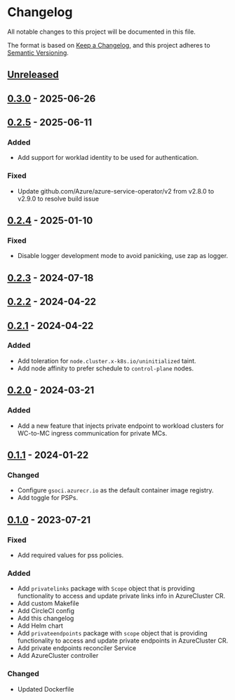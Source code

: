 # Changelog

All notable changes to this project will be documented in this file.

The format is based on [Keep a Changelog](https://keepachangelog.com/en/1.0.0/),
and this project adheres to [Semantic Versioning](https://semver.org/spec/v2.0.0.html).

## [Unreleased]

## [0.3.0] - 2025-06-26

## [0.2.5] - 2025-06-11

### Added

- Add support for worklad identity to be used for authentication.

### Fixed

- Update github.com/Azure/azure-service-operator/v2 from v2.8.0 to v2.9.0 to resolve build issue

## [0.2.4] - 2025-01-10

### Fixed

- Disable logger development mode to avoid panicking, use zap as logger.

## [0.2.3] - 2024-07-18

## [0.2.2] - 2024-04-22

## [0.2.1] - 2024-04-22

### Added

- Add toleration for `node.cluster.x-k8s.io/uninitialized` taint.
- Add node affinity to prefer schedule to `control-plane` nodes.

## [0.2.0] - 2024-03-21

### Added

- Add a new feature that injects private endpoint to workload clusters for WC-to-MC ingress communication for private MCs.

## [0.1.1] - 2024-01-22

### Changed

- Configure `gsoci.azurecr.io` as the default container image registry.
- Add toggle for PSPs.

## [0.1.0] - 2023-07-21

### Fixed

- Add required values for pss policies.

### Added

- Add `privatelinks` package with `Scope` object that is providing functionality to access and update private links info in AzureCluster CR.
- Add custom Makefile
- Add CircleCI config
- Add this changelog
- Add Helm chart
- Add `privateendpoints` package with `scope` object that is providing functionality to access and update private endpoints in AzureCluster CR.
- Add private endpoints reconciler Service
- Add AzureCluster controller

### Changed

- Updated Dockerfile

[Unreleased]: https://github.com/giantswarm/azure-private-endpoint-operator/compare/v0.3.0...HEAD
[0.3.0]: https://github.com/giantswarm/azure-private-endpoint-operator/compare/v0.2.5...v0.3.0
[0.2.5]: https://github.com/giantswarm/azure-private-endpoint-operator/compare/v0.2.4...v0.2.5
[0.2.4]: https://github.com/giantswarm/azure-private-endpoint-operator/compare/v0.2.3...v0.2.4
[0.2.3]: https://github.com/giantswarm/azure-private-endpoint-operator/compare/v0.2.2...v0.2.3
[0.2.2]: https://github.com/giantswarm/azure-private-endpoint-operator/compare/v0.2.1...v0.2.2
[0.2.1]: https://github.com/giantswarm/azure-private-endpoint-operator/compare/v0.2.0...v0.2.1
[0.2.0]: https://github.com/giantswarm/azure-private-endpoint-operator/compare/v0.1.1...v0.2.0
[0.1.1]: https://github.com/giantswarm/azure-private-endpoint-operator/compare/v0.1.0...v0.1.1
[0.1.0]: https://github.com/giantswarm/azure-private-endpoint-operator/releases/tag/v0.1.0
